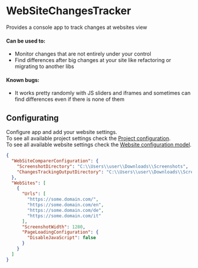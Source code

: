 # WebSiteChangesTracker
Provides a console app to track changes at websites view<br/>
#### Can be used to: 
* Monitor changes that are not entirely under your control
* Find differences after big changes at your site like refactoring or migrating to another libs
#### Known bugs: 
* It works pretty randomly with JS sliders and iframes and sometimes can find differences even if there is none of them

## Configurating
Configure app and add your website settings.<br/>
To see all available project settings check the [Project configuration](https://github.com/daug32/WebSiteChangesTracker/blob/main/WebSiteComparer.Core/Configurations/WebsiteConfiguration.cs).<br/>
To see all available website settings check the [Website configuration model](https://github.com/daug32/WebSiteChangesTracker/blob/main/WebSiteComparer.Core/Configurations/WebsiteConfiguration.cs).<br/>

```json
{
  "WebSiteComparerConfiguration": {
    "ScreenshotDirectory": "C:\\Users\\user\\Downloads\\Screenshots",
    "ChangesTrackingOutputDirectory": "C:\\Users\\user\\Downloads\\Screenshots\\Difference"
  },
  "WebSites": [
    {
      "Urls": [
        "https://some.domain.com/",
        "https://some.domain.com/en",
        "https://some.domain.com/de",
        "https://some.domain.com/it"
      ],
      "ScreenshotWidth": 1280,
      "PageLoadingConfiguration": {
        "DisableJavaScript": false
      }
    }
  ]
}
```